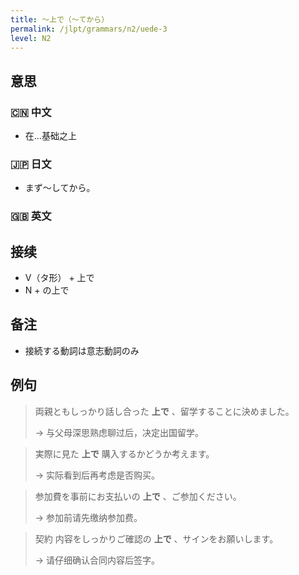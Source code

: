 ```yaml
---
title: 〜上で（〜てから）
permalink: /jlpt/grammars/n2/uede-3
level: N2
---
```


## 意思

### 🇨🇳 中文

- 在…基础之上

### 🇯🇵 日文

- まず〜してから。

### 🇬🇧 英文


## 接续

- V（タ形） + 上で
- N + の上で

## 备注

- 接続する動詞は意志動詞のみ

## 例句

> 両親ともしっかり話し合った **上で** 、留学することに決めました。
>
> → 与父母深思熟虑聊过后，决定出国留学。

> 実際に見た **上で** 購入するかどうか考えます。
>
> → 实际看到后再考虑是否购买。

> 参加費を事前にお支払いの **上で** 、ご参加ください。
>
> → 参加前请先缴纳参加费。

> 契約 内容をしっかりご確認の **上で** 、サインをお願いします。
>
> → 请仔细确认合同内容后签字。

